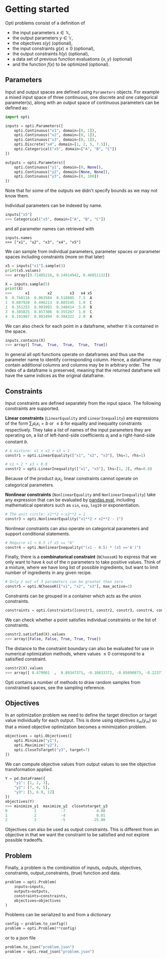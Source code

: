 # Getting started

Opti problems consist of a definition of 

* the input parameters $x \in \mathbb{X}$, 
* the output parameters $y \in \mathbb{Y}$, 
* the objectives $s(y)$ (optional), 
* the input constraints $g(x) \leq 0$ (optional), 
* the output constraints $h(y)$ (optional),
* a data set of previous function evaluations $\{x, y\}$ (optional)
* and the function $f(x)$ to be optimized (optional).

## Parameters
Input and output spaces are defined using `Parameters` objects. 
For example a mixed input space of three continuous, one discrete and one categorical parameter(s), along with an output space of continuous parameters can be defined as:

```python
import opti

inputs = opti.Parameters([
    opti.Continuous("x1", domain=[0, 1]),
    opti.Continuous("x2", domain=[0, 1]),
    opti.Continuous("x3", domain=[0, 1]),
    opti.Discrete("x4", domain=[1, 2, 5, 7.5]),
    opti.Categorical("x5", domain=["A", "B", "C"])
])

outputs = opti.Parameters([
    opti.Continuous("y1", domain=[0, None]),
    opti.Continuous("y2", domain=[None, None]),
    opti.Continuous("y3", domain=[0, 100])
])
```
Note that for some of the outputs we didn't specify bounds as we may not know them.

Individual parameters can be indexed by name.
```python
inputs["x5"]
>>> Categorical("x5", domain=["A", "B", "C"])
```
and all parameter names can retrieved with
```
inputs.names
>>> ["x1", "x2", "x3", "x4", "x5"]
```

We can sample from individual parameters, parameter spaces or parameter spaces including constraints (more on that later)
```python
x5 = inputs["x1"].sample(3)
print(x5.values)
>>> array([0.72405216, 0.14914942, 0.46051132])

X = inputs.sample(5)
print(X)
>>>      x1        x2        x3   x4 x5
0  0.760116  0.063584  0.518885  7.5  A
1  0.807928  0.496213  0.885545  1.0  C
2  0.351253  0.993993  0.340414  5.0  B
3  0.385825  0.857306  0.355267  1.0  C
4  0.191907  0.993494  0.384322  2.0  A
```

We can also check for each point in a dataframe, whether it is contained in the space.
```python
inputs.contains(X)
>>> array([ True,  True,  True,  True,  True])
```

In general all opti functions operate on dataframes and thus use the parameter name to identify corresponding column. 
Hence, a dataframe may contain additional columns and columns may be in arbitrary order.
The index of a dataframe is preserved, meaning that the returned dataframe will have the same indices as the original dataframe.


## Constraints
Input constraints are defined separately from the input space.
The following constraints are supported.

**Linear constraints** (`LinearEquality` and `LinearInequality`) are expressions of the form $\sum_i a_i x_i = b$ or $\leq b$ for equality and inequality constraints respectively.
They take a list of names of the input parameters they are operating on, a list of left-hand-side coefficients $a_i$ and a right-hand-side constant $b$.
```python
# A mixture: x1 + x2 + x3 = 1
constr1 = opti.LinearEquality(["x1", "x2", "x3"], lhs=1, rhs=1)

# x1 + 2 * x3 < 0.8
constr2 = opti.LinearInequality(["x1", "x3"], lhs=[1, 2], rhs=0.8)
```
Because of the product $a_i x_i$, linear constraints cannot operate on categorical parameters.

**Nonlinear constraints** (`NonlinearEquality` and `NonlinearInequality`) take any expression that can be evaluated by [pandas.eval](https://pandas.pydata.org/pandas-docs/stable/reference/api/pandas.eval.html), including mathematical operators such as `sin`, `exp`, `log10` or exponentiation.
```python
# The unit circle: x1**2 + x2**2 = 1
constr3 = opti.NonlinearEquality("x1**2 + x2**2 - 1")
```
Nonlinear constraints can also operate on categorical parameters and support conditional statements.
```python
# Require x1 < 0.5 if x5 == "A"
constr4 = opti.NonlinearInequality("(x1 - 0.5) * (x5 =='A')")
```

Finally, there is a **combinatorical constraint** (`NChooseK`) to express that we only want to have $k$ out of the $n$ parameters to take positive values.
Think of a mixture, where we have long list of possible ingredients, but want to limit number of ingredients in any given recipe.
```python
# Only 2 out of 3 parameters can be greater than zero
constr5 = opti.NChooseK(["x1", "x2", "x3"], max_active=2)
```

Constraints can be grouped in a container which acts as the union constraints.
```python
constraints = opti.Constraints([constr1, constr2, constr3, constr4, constr5])
```

We can check whether a point satisfies individual constraints or the list of constraints.
```python
constr2.satisfied(X).values
>>> array([False, False, True, True, True])
```

The distance to the constraint boundary can also be evaluated for use in numerical optimization methods, where values $\leq 0$ correspond to a satisified constraint.
```python
constr2(X).values
>>> array([ 0.479001  ,  0.89347371, -0.10833372, -0.05890873, -0.22377122])
```

Opti contains a number of methods to draw random samples from constrained spaces, see the sampling reference.


## Objectives
In an optimization problem we need to define the target direction or target value individually for each output.
This is done using objectives $s_m(y_m)$ so that a mixed objective optimization becomes a minimization problem.
```python
objectives = opti.Objectives([
    opti.Minimize("y1"),
    opti.Maximize("y2"),
    opti.CloseToTarget("y3", target=7)
])
```

We can compute objective values from output values to see the objective transformation applied.
```python
Y = pd.DataFrame({
    "y1": [1, 2, 3],
    "y2": [7, 4, 5],
    "y3": [5, 6.9, 12]
})
objectives(Y)
>>> minimize_y1  maximize_y2  closetotarget_y3
0            1           -7              4.00
1            2           -4              0.01
2            3           -5             25.00
```

Objectives can also be used as output constraints. 
This is different from an objective in that we want the constraint to be satisfied and not explore possible tradeoffs.


## Problem
Finally, a problem is the combination of inputs, outputs, objectives, constraints, output_constraints, (true) function and data.

```python
problem = opti.Problem(
    inputs=inputs,
    outputs=outputs,
    constraints=constraints,
    objectives=objectives
)
```
Problems can be serialized to and from a dictionary
```python
config = problem.to_config()
problem = opti.Problem(**config)
```
or to a json file
```python
problem.to_json("problem.json")
problem = opti.read_json("problem.json")
```
